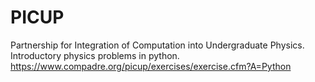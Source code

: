 # PICUP
Partnership for Integration of Computation into Undergraduate Physics. Introductory physics problems in python.
https://www.compadre.org/picup/exercises/exercise.cfm?A=Python

